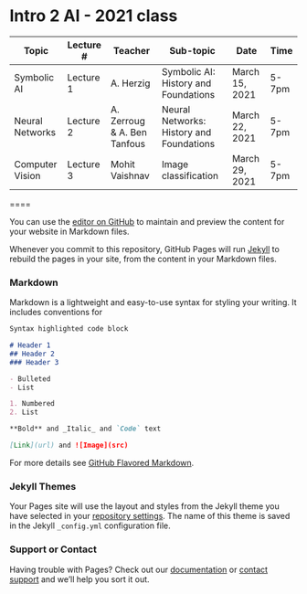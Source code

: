 # Intro 2 AI  -  2021 class

| Topic | Lecture # | Teacher |Sub-topic | Date  |  Time   |
|--------------|----------|---------------|----------------------------|--------------|--------|
| Symbolic AI  | Lecture 1 | A. Herzig | Symbolic AI: History and Foundations |  March 15, 2021 | 5-7pm |
| Neural Networks  | Lecture 2 | A. Zerroug & A. Ben Tanfous | Neural Networks: History and Foundations |  March 22, 2021 | 5-7pm |
| Computer Vision  | Lecture 3 | Mohit Vaishnav | Image classification |  March 29, 2021 | 5-7pm |





====

You can use the [editor on GitHub](https://github.com/rufinv/Intro2AI-class/edit/gh-pages/index.md) to maintain and preview the content for your website in Markdown files.

Whenever you commit to this repository, GitHub Pages will run [Jekyll](https://jekyllrb.com/) to rebuild the pages in your site, from the content in your Markdown files.

### Markdown

Markdown is a lightweight and easy-to-use syntax for styling your writing. It includes conventions for

```markdown
Syntax highlighted code block

# Header 1
## Header 2
### Header 3

- Bulleted
- List

1. Numbered
2. List

**Bold** and _Italic_ and `Code` text

[Link](url) and ![Image](src)
```

For more details see [GitHub Flavored Markdown](https://guides.github.com/features/mastering-markdown/).

### Jekyll Themes

Your Pages site will use the layout and styles from the Jekyll theme you have selected in your [repository settings](https://github.com/rufinv/Intro2AI-class/settings). The name of this theme is saved in the Jekyll `_config.yml` configuration file.

### Support or Contact

Having trouble with Pages? Check out our [documentation](https://docs.github.com/categories/github-pages-basics/) or [contact support](https://support.github.com/contact) and we’ll help you sort it out.
